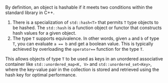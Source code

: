 By definition, an object is hashable if it meets two conditions within the standard library in C++.

1. There is a specialization of `std::hash<T>` that permits `T` type objects to be hashed. The `std::hash` is a function object or functor that constructs hash values for a given object.
2. The type `T` supports equivalence. In other words, given `a` and `b` of type `T`, you can evaluate `a == b` and get a boolean value. This is typically achieved by overloading the `operator==` function for the type `T`.

This allows objects of type `T` to be used as keys in an unordered associative container like `std::unordered_map<K, V>` and `std::unordered_set<Key>`, where the key-value pair in the collection is stored and retrieved using the hash key for optimal performance.
